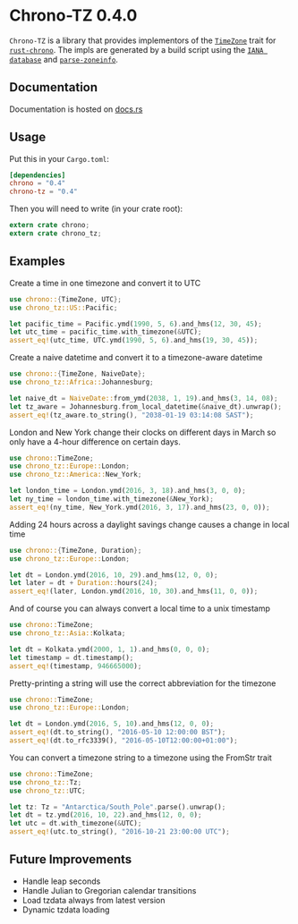# Chrono-TZ 0.4.0

`Chrono-TZ` is a library that provides implementors of the
[`TimeZone`][timezone] trait for [`rust-chrono`][chrono]. The
impls are generated by a build script using the [`IANA database`][iana]
and [`parse-zoneinfo`][parse_zoneinfo].

[chrono]: https://github.com/lifthrasiir/rust-chrono
[timezone]: https://lifthrasiir.github.io/rust-chrono/chrono/offset/trait.TimeZone.html
[iana]: http://www.iana.org/time-zones
[parse_zoneinfo]: https://github.com/djzin/parse-zoneinfo

## Documentation

Documentation is hosted on [docs.rs][docsrs]

[docsrs]: https://docs.rs/chrono-tz

## Usage

Put this in your `Cargo.toml`:

```toml
[dependencies]
chrono = "0.4"
chrono-tz = "0.4"
```

Then you will need to write (in your crate root):

```rust
extern crate chrono;
extern crate chrono_tz;
```

## Examples

Create a time in one timezone and convert it to UTC

```rust
use chrono::{TimeZone, UTC};
use chrono_tz::US::Pacific;

let pacific_time = Pacific.ymd(1990, 5, 6).and_hms(12, 30, 45);
let utc_time = pacific_time.with_timezone(&UTC);
assert_eq!(utc_time, UTC.ymd(1990, 5, 6).and_hms(19, 30, 45));
```

Create a naive datetime and convert it to a timezone-aware datetime

```rust
use chrono::{TimeZone, NaiveDate};
use chrono_tz::Africa::Johannesburg;

let naive_dt = NaiveDate::from_ymd(2038, 1, 19).and_hms(3, 14, 08);
let tz_aware = Johannesburg.from_local_datetime(&naive_dt).unwrap();
assert_eq!(tz_aware.to_string(), "2038-01-19 03:14:08 SAST");
```

London and New York change their clocks on different days in March
so only have a 4-hour difference on certain days.

```rust
use chrono::TimeZone;
use chrono_tz::Europe::London;
use chrono_tz::America::New_York;

let london_time = London.ymd(2016, 3, 18).and_hms(3, 0, 0);
let ny_time = london_time.with_timezone(&New_York);
assert_eq!(ny_time, New_York.ymd(2016, 3, 17).and_hms(23, 0, 0));
```

Adding 24 hours across a daylight savings change causes a change
in local time

```rust
use chrono::{TimeZone, Duration};
use chrono_tz::Europe::London;

let dt = London.ymd(2016, 10, 29).and_hms(12, 0, 0);
let later = dt + Duration::hours(24);
assert_eq!(later, London.ymd(2016, 10, 30).and_hms(11, 0, 0));
```

And of course you can always convert a local time to a unix timestamp

```rust
use chrono::TimeZone;
use chrono_tz::Asia::Kolkata;

let dt = Kolkata.ymd(2000, 1, 1).and_hms(0, 0, 0);
let timestamp = dt.timestamp();
assert_eq!(timestamp, 946665000);
```

Pretty-printing a string will use the correct abbreviation for the timezone

```rust
use chrono::TimeZone;
use chrono_tz::Europe::London;

let dt = London.ymd(2016, 5, 10).and_hms(12, 0, 0);
assert_eq!(dt.to_string(), "2016-05-10 12:00:00 BST");
assert_eq!(dt.to_rfc3339(), "2016-05-10T12:00:00+01:00");
```

You can convert a timezone string to a timezone using the FromStr trait

```rust
use chrono::TimeZone;
use chrono_tz::Tz;
use chrono_tz::UTC;

let tz: Tz = "Antarctica/South_Pole".parse().unwrap();
let dt = tz.ymd(2016, 10, 22).and_hms(12, 0, 0);
let utc = dt.with_timezone(&UTC);
assert_eq!(utc.to_string(), "2016-10-21 23:00:00 UTC");
```

## Future Improvements

- Handle leap seconds
- Handle Julian to Gregorian calendar transitions
- Load tzdata always from latest version
- Dynamic tzdata loading
